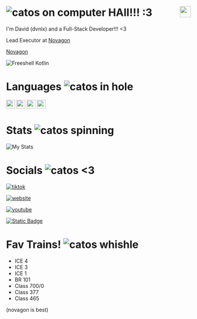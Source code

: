 # ![catos on computer ](https://nukocities.neocities.org/nuko/act/cat34.gif) HAII!!! :3  [<img align="right" src="https://github.com/mkukiro/mkukiro/blob/main/kuro.png?raw=true" width="30px" height="30px">](https://github.com/mkukiro)

I'm David (dvnlx) and a Full-Stack Developer!!! <3

Lead Executor at [Novagon](https://github.com/project-novagon)

[Novagon](https://github.com/project-novagon)

![Freeshell Kotlin](https://img.shields.io/badge/freeshell-kotlin-purple)

# Languages ![catos in hole](https://nukocities.neocities.org/nuko/act/cat1.gif)
[<img src="https://upload.wikimedia.org/wikipedia/commons/c/c3/Python-logo-notext.svg" width="24px" height="24px">](https://www.python.org/)
[<img src="https://upload.wikimedia.org/wikipedia/commons/4/4c/Typescript_logo_2020.svg" width="24px" height="24px">](https://www.typescriptlang.org/)
[<img src="https://upload.wikimedia.org/wikipedia/commons/3/37/Kotlin_Icon_2021.svg" width="24px" height="24px">](https://www.kotlinlang.org/)
[<img src="https://upload.wikimedia.org/wikipedia/commons/7/7d/Microsoft_.NET_logo.svg" width="24px" height="24px">](https://dotnet.microsoft.com)
# Stats   ![catos spinning](https://nukocities.neocities.org/nuko/act/cat4.gif)
![My Stats](https://github-readme-stats.vercel.app/api?username=dvnlx&show_icons=true&theme=transparent)

# Socials ![catos <3](https://nukocities.neocities.org/nuko/act/cat212.gif)

[![tiktok](https://img.shields.io/badge/tiktok-%40dvnlx.dev-black?logo=tiktok&link=https%3A%2F%2Fwww.tiktok.com%2F%40dvnlx.dev)](https://tiktok.com/@dvnlx.dev)

[![website](https://img.shields.io/badge/website-dvnlx.github.io-blue?logo=github&link=https%3A%2F%2Fdvnlx.github.io%2F)](https://dvnlx.github.io)

[![youtube](https://img.shields.io/badge/youtube-dvnlx.youtube-red?logo=youtube&link=https%3A%2F%2Fwww.youtube.com%2Fchannel%2FUCwYJtY18T2n7fysL7qJeB2g)](https://www.youtube.com/channel/UCwYJtY18T2n7fysL7qJeB2g)

[![Static Badge](https://img.shields.io/badge/discord-project_novagon-purple?logo=discord&link=https%3A%2F%2Fdiscord.gg%2FsX6axTgqMZ)](https://discord.gg/EV55g8sC)

# Fav Trains! ![catos whishle](https://nukocities.neocities.org/nuko/act/cat100.gif)

- ICE 4
- ICE 3
- ICE 1
- BR 101
- Class 700/0
- Class 377
- Class 465

(novagon is best)
